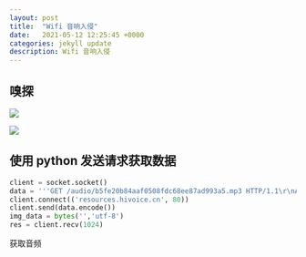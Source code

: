 ```yaml
---
layout: post
title:  "Wifi 音响入侵"
date:   2021-05-12 12:25:45 +0000
categories: jekyll update
description: Wifi 音响入侵
---
```


## 嗅探

![](https://tech-1301874737.cos.ap-nanjing.myqcloud.com/hack/WifiSpeaker/packet_http.png)

![](https://tech-1301874737.cos.ap-nanjing.myqcloud.com/hack/WifiSpeaker/packet_music.png)

## 使用 python 发送请求获取数据

```python
client = socket.socket()
data = '''GET /audio/b5fe20b84aaf0508fdc68ee87ad993a5.mp3 HTTP/1.1\r\nAccept: */*\r\nAccept-Language: zh-cn\r\nUser-Agent: Molliza/4.0(compatible;MSIE6.0;windows NT 5.0)\r\nHost: resources.hivoice.cn\r\nConnection: close\r\nRange: bytes=0-\r\n\r\n'''
client.connect(('resources.hivoice.cn', 80))
client.send(data.encode())
img_data = bytes('','utf-8')
res = client.recv(1024)
```

获取音频
